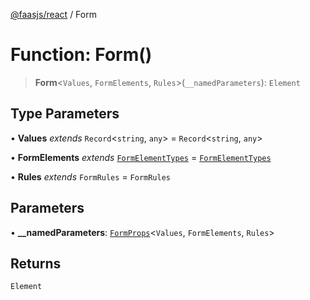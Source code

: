 [@faasjs/react](../README.md) / Form

# Function: Form()

> **Form**\<`Values`, `FormElements`, `Rules`\>(`__namedParameters`): `Element`

## Type Parameters

• **Values** *extends* `Record`\<`string`, `any`\> = `Record`\<`string`, `any`\>

• **FormElements** *extends* [`FormElementTypes`](../type-aliases/FormElementTypes.md) = [`FormElementTypes`](../type-aliases/FormElementTypes.md)

• **Rules** *extends* `FormRules` = `FormRules`

## Parameters

• **\_\_namedParameters**: [`FormProps`](../type-aliases/FormProps.md)\<`Values`, `FormElements`, `Rules`\>

## Returns

`Element`

